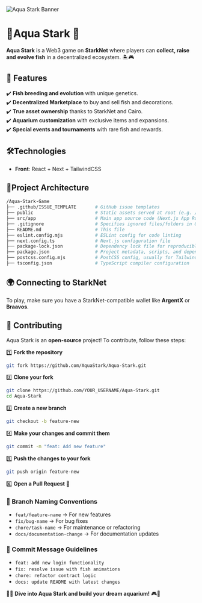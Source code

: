 ![Aqua Stark Banner](https://github.com/user-attachments/assets/f2d38439-8e4f-45c6-a087-c53dd8bdca98)

# 🌊Aqua Stark 🐠

**Aqua Stark** is a Web3 game on **StarkNet** where players can **collect, raise and evolve fish** in a decentralized ecosystem. 🏝️🎮

## 🚀 Features  
✔️ **Fish breeding and evolution** with unique genetics.  
✔️ **Decentralized Marketplace** to buy and sell fish and decorations.  
✔️ **True asset ownership** thanks to StarkNet and Cairo.  
✔️ **Aquarium customization** with exclusive items and expansions.  
✔️ **Special events and tournaments** with rare fish and rewards.  

## 🛠️Technologies  
- **Front**: React + Next + TailwindCSS
  
## 📂Project Architecture

```sh
/Aqua-Stark-Game
├── .github/ISSUE_TEMPLATE       # GitHub issue templates
├── public                       # Static assets served at root (e.g. /favicon.ico)
├── src/app                      # Main app source code (Next.js App Router)
├── .gitignore                   # Specifies ignored files/folders in Git
├── README.md                    # This file
├── eslint.config.mjs            # ESLint config for code linting
├── next.config.ts               # Next.js configuration file
├── package-lock.json            # Dependency lock file for reproducible installs
├── package.json                 # Project metadata, scripts, and dependencies
├── postcss.config.mjs           # PostCSS config, usually for Tailwind
├── tsconfig.json                # TypeScript compiler configuration

```
## 🌍 Connecting to StarkNet  
To play, make sure you have a StarkNet-compatible wallet like **ArgentX** or **Braavos**. 

## 🤝 Contributing  
Aqua Stark is an **open-source** project! To contribute, follow these steps:  

1️⃣ **Fork the repository**  
```sh
git fork https://github.com/AquaStark/Aqua-Stark.git  
```

2️⃣ **Clone your fork**
```sh
git clone https://github.com/YOUR_USERNAME/Aqua-Stark.git  
cd Aqua-Stark  
```

3️⃣ **Create a new branch**
```sh
git checkout -b feature-new  
```

4️⃣ **Make your changes and commit them**
```sh
git commit -m "feat: Add new feature"  
```

5️⃣ **Push the changes to your fork**
```sh
git push origin feature-new  
```

6️⃣ **Open a Pull Request 🚀**  

### 🔀 Branch Naming Conventions

- `feat/feature-name` → For new features  
- `fix/bug-name` → For bug fixes  
- `chore/task-name` → For maintenance or refactoring  
- `docs/documentation-change` → For documentation updates  

### 📝 Commit Message Guidelines

- `feat: add new login functionality`  
- `fix: resolve issue with fish animations`  
- `chore: refactor contract logic`  
- `docs: update README with latest changes`  

🌊🐠 **Dive into Aqua Stark and build your dream aquarium!** 🎮🚀  
